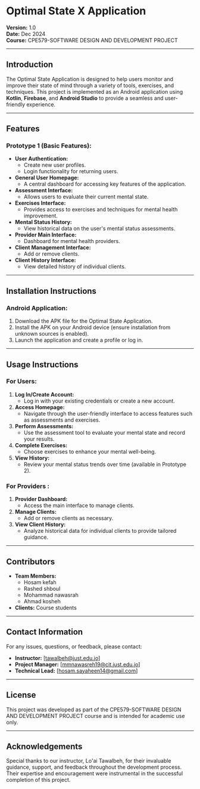 # Optimal State X Application  

**Version:** 1.0  
**Date:** Dec 2024  
**Course:** CPE579-SOFTWARE DESIGN AND DEVELOPMENT PROJECT 

---

## **Introduction**  
The Optimal State Application is designed to help users monitor and improve their state of mind through a variety of tools, exercises, and techniques. This project is implemented as an Android application using **Kotlin**, **Firebase**, and **Android Studio** to provide a seamless and user-friendly experience.  

---

## **Features**  

### **Prototype 1 (Basic Features):**  
- **User Authentication:**  
  - Create new user profiles.  
  - Login functionality for returning users.  
- **General User Homepage:**  
  - A central dashboard for accessing key features of the application.  
- **Assessment Interface:**  
  - Allows users to evaluate their current mental state.  
- **Exercises Interface:**  
  - Provides access to exercises and techniques for mental health improvement.  
- **Mental Status History:**  
  - View historical data on the user's mental status assessments.  
- **Provider Main Interface:**  
  - Dashboard for mental health providers.  
- **Client Management Interface:**  
  - Add or remove clients.  
- **Client History Interface:**  
  - View detailed history of individual clients.  

---

## **Installation Instructions**  

### **Android Application:**  
1. Download the APK file for the Optimal State Application.  
2. Install the APK on your Android device (ensure installation from unknown sources is enabled).  
3. Launch the application and create a profile or log in.  


---

## **Usage Instructions**  

### **For Users:**  
1. **Log In/Create Account:**  
   - Log in with your existing credentials or create a new account.  
2. **Access Homepage:**  
   - Navigate through the user-friendly interface to access features such as assessments and exercises.  
3. **Perform Assessments:**  
   - Use the assessment tool to evaluate your mental state and record your results.  
4. **Complete Exercises:**  
   - Choose exercises to enhance your mental well-being.  
5. **View History:**  
   - Review your mental status trends over time (available in Prototype 2).  

### **For Providers :**  
1. **Provider Dashboard:**  
   - Access the main interface to manage clients.  
2. **Manage Clients:**  
   - Add or remove clients as necessary.  
3. **View Client History:**  
   - Analyze historical data for individual clients to provide tailored guidance.  

---

## **Contributors**  
- **Team Members:** 
	- Hosam kefah
	- Rashed shboul 
	- Mohammad nawasrah
	- Ahmad kosheh 
- **Clients:** Course students 

---

## **Contact Information**  
For any issues, questions, or feedback, please contact:  
- **Instructor:** [tawalbeh@just.edu.jo]
- **Project Manager:** [mmnawasreh19@cit.just.edu.jo]
- **Technical Lead:** [hosam.sayaheen14@gmail.com]  

---

## **License**  
This project was developed as part of the CPE579-SOFTWARE DESIGN AND DEVELOPMENT PROJECT course and is intended for academic use only.  

---

## **Acknowledgements**  
Special thanks to our instructor, Lo'ai Tawalbeh, for their invaluable guidance, support, and feedback throughout the development process. Their expertise and encouragement were instrumental in the successful completion of this project.  
